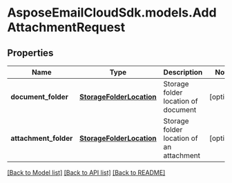 # AsposeEmailCloudSdk.models.AddAttachmentRequest
## Properties
Name | Type | Description | Notes
------------ | ------------- | ------------- | -------------
**document_folder** | [**StorageFolderLocation**](StorageFolderLocation.md) | Storage folder location of document              | [optional] 
**attachment_folder** | [**StorageFolderLocation**](StorageFolderLocation.md) | Storage folder location of an attachment              | [optional] 



[[Back to Model list]](README.md#documentation-for-models) [[Back to API list]](README.md#documentation-for-api-endpoints) [[Back to README]](README.md)


